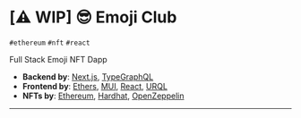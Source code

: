 # **[⚠️  WIP]** 😎 Emoji Club

`#ethereum` `#nft` `#react`

Full Stack Emoji NFT Dapp

- **Backend by**: [Next.js][next], [TypeGraphQL][typegraphql]
- **Frontend by**: [Ethers][ethers], [MUI][mui], [React][react], [URQL][urql]
- **NFTs by**: [Ethereum][ethereum], [Hardhat][hardhat], [OpenZeppelin][openzeppelin]

---

[ethereum]: https://github.com/ethereum
[ethers]: https://github.com/ethers-io/ethers.js/
[hardhat]: https://github.com/NomicFoundation/hardhat
[mui]: https://github.com/mui
[next]: https://github.com/vercel/next.js
[openzeppelin]: https://github.com/OpenZeppelin/openzeppelin-contracts
[react]: https://github.com/facebook/react
[typegraphql]: TypeGraphQL
[urql]: https://github.com/FormidableLabs/urql
